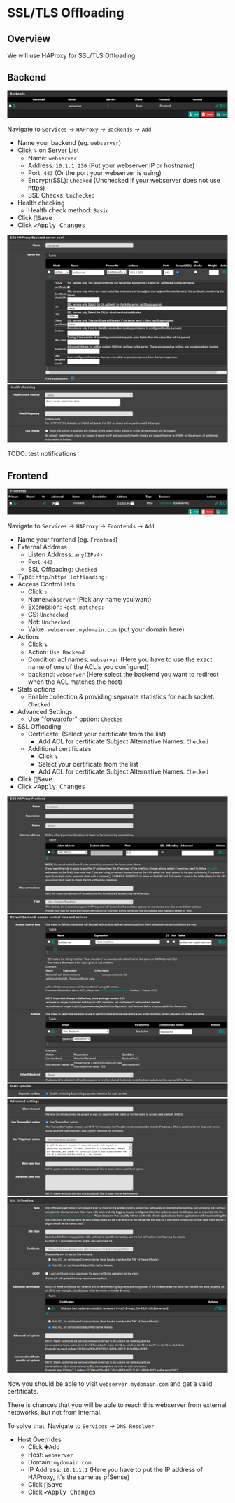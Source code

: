 # SSL/TLS Offloading

## Overview

We will use HAProxy for SSL/TLS Offloading

## Backend

![haproxy-ssloffload-backend-view](img/haproxy-ssloffload-backend-view.png)

Navigate to `Services` -> `HAProxy` -> `Backends` -> `Add`

- Name your backend (eg. `webserver`)
- Click ⤵️ on Server List
  - Name: `webserver`
  - Address: `10.1.1.230` (Put your webserver IP or hostname)
  - Port: `443` (Or the port your webserver is using)
  - Encrypt(SSL): `Checked` (Unchecked if your webserver does not use https)
  - SSL Checks: `Unchecked`
- Health checking
  - Health check method: `Basic`
- Click <kbd>💾Save</kbd>
- Click <kbd>✔️Apply Changes</kbd>

![haproxy-ssloffload-backend](img/haproxy-ssloffload-backend.png)
![haproxy-ssloffload-backend-health](img/haproxy-ssloffload-backend-health.png)

TODO: test notifications

## Frontend

![haproxy-ssloffload-frontend-view](img/haproxy-ssloffload-frontend-view.png)

Navigate to `Services` -> `HAProxy` -> `Frontends` -> `Add`

- Name your frontend (eg. `Frontend`)
- External Address
  - Listen Address: `any(IPv4)`
  - Port: `443`
  - SSL Offloading: `Checked`
- Type: `http/https (offloading)`
- Access Control lists
  - Click <kbd>⤵️</kbd>
  - Name:`webserver` (Pick any name you want)
  - Expression: `Host matches:`
  - CS: `Unchecked`
  - Not: `Unchecked`
  - Value: `webserver.mydomain.com` (put your domain here)
- Actions
  - Click <kbd>⤵️</kbd>
  - Action: `Use Backend`
  - Condition acl names: `webserver` (Here you have to use the exact name of one of the ACL's you configured)
  - backend: `webserver` (Here select the backend you want to redirect when the ACL matches the host)
- Stats options
  - Enable collection & providing separate statistics for each socket: `Checked`
- Advanced Settings
  - Use "forwardfor" option: `Checked`
- SSL Offloading
  - Certificate: (Select your certificate from the list)
    - Add ACL for certificate Subject Alternative Names: `Checked`
  - Additional certificates
    - Click <kbd>⤵️</kbd>
    - Select your certificate from the list
    - Add ACL for certificate Subject Alternative Names: `Checked`
- Click <kbd>💾Save</kbd>
- Click <kbd>✔️Apply Changes</kbd>

![haproxy-ssloffload-frontend1](img/haproxy-ssloffload-frontend1.png)
![haproxy-ssloffload-frontend2](img/haproxy-ssloffload-frontend2.png)
![haproxy-ssloffload-frontend3](img/haproxy-ssloffload-frontend3.png)
![haproxy-ssloffload-frontend4](img/haproxy-ssloffload-frontend4.png)
![haproxy-ssloffload-frontend5](img/haproxy-ssloffload-frontend5.png)


Now you should be able to visit `webserver.mydomain.com` and get a valid certificate.

There is chances that you will be able to reach this webserver from external netoworks, but not from internal.

To solve that, Navigate to `Services` -> `DNS Resolver`

- Host Overrides
  - Click <kbd>➕Add</kbd>
  - Host: `webserver`
  - Domain: `mydomain.com`
  - IP Address: `10.1.1.1` (Here you have to put the IP address of HAProxy, it's the same as pfSense)
  - Click <kbd>💾Save</kbd>
  - Click <kbd>✔️Apply Changes</kbd>
